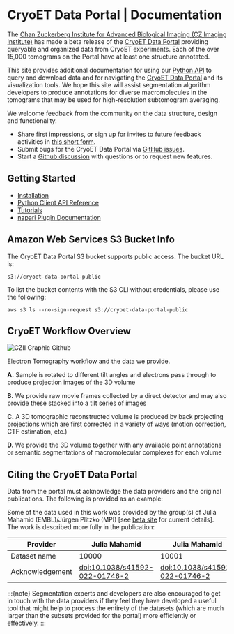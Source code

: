 # CryoET Data Portal | Documentation

The [Chan Zuckerberg Institute for Advanced Biological Imaging (CZ Imaging Institute)](https://www.czimaginginstitute.org/) has made a beta release of the [CryoET Data Portal](https://cryoetdataportal.czscience.com) providing queryable and organized data from CryoET experiments. Each of the over 15,000 tomograms on the Portal have at least one structure annotated.

This site provides additional documentation for using our [Python API](https://chanzuckerberg.github.io/cryoet-data-portal/python-api.html) to query and download data and for navigating the [CryoET Data Portal](https://cryoetdataportal.czscience.com) and its visualization tools. We hope this site will assist segmentation algorithm developers to produce annotations for diverse macromolecules in the tomograms that may be used for high-resolution subtomogram averaging.

We welcome feedback from the community on the data structure, design and functionality.
- Share first impressions, or sign up for invites to future feedback activities in [this short form](https://airtable.com/apppmytRJXoXYTO9w/shrjmV9knAC7E7VVM?prefill_Event=P1BannerF&hide_Event=true).
- Submit bugs for the CryoET Data Portal via [GitHub issues](https://github.com/chanzuckerberg/cryoet-data-portal/issues/new?assignees=&labels=bug&projects=&template=bug.md&title=).
- Start a [Github discussion](https://github.com/chanzuckerberg/cryoet-data-portal/discussions/new/choose) with questions or to request new features.

## Getting Started

- [Installation](https://chanzuckerberg.github.io/cryoet-data-portal/cryoet_data_portal_docsite_quick_start.html)
- [Python Client API Reference](https://chanzuckerberg.github.io/cryoet-data-portal/python-api.html)
- [Tutorials](./tutorials.md)
- [napari Plugin Documentation](https://chanzuckerberg.github.io/cryoet-data-portal/cryoet_data_portal_docsite_napari.html)

## Amazon Web Services S3 Bucket Info

The CryoET Data Portal S3 bucket supports public access. The bucket URL is:

```
s3://cryoet-data-portal-public
```

To list the bucket contents with the S3 CLI without credentials, please use the following:

```
aws s3 ls --no-sign-request s3://cryoet-data-portal-public
```

## CryoET Workflow Overview

![CZII Graphic Github](https://github.com/chanzuckerberg/cryoet-data-portal/assets/100323416/dc425098-d949-479f-b2f2-325f1c944784)

Electron Tomography workflow and the data we provide.

**A.** Sample is rotated to different tilt angles and electrons pass through to produce projection images of the 3D volume

**B.** We provide raw movie frames collected by a direct detector and may also provide these stacked into a tilt series of images

**C.** A 3D tomographic reconstructed volume is produced by back projecting projections which are first corrected in a variety of ways (motion correction, CTF estimation, etc.)

**D.** We provide the 3D volume together with any available point annotations or semantic segmentations of macromolecular complexes for each volume

## Citing the CryoET Data Portal

Data from the portal must acknowledge the data providers and the original publications. The following is provided as an example:

Some of the data used in this work was provided by the group(s) of Julia Mahamid (EMBL)/Jürgen Plitzko (MPI) [see [beta site](https://cryoetdataportal.czscience.com) for current details]. The work is described more fully in the publication:

| Provider | Julia Mahamid | Julia Mahamid | Jürgen Plitzko |
| ----------- | ----------- | ----------- | ----------- |
| Dataset name | 10000 | 10001 | 10004 |
| Acknowledgement | [doi:10.1038/s41592-022-01746-2](http://doi.org/doi:10.1038/s41592-022-01746-2) | [doi:10.1038/s41592-022-01746-2](http://doi.org/doi:10.1038/s41592-022-01746-2) | [doi:10.1101/2023.04.28.538734](https://www.biorxiv.org/content/10.1101/2023.04.28.538734v1) |

:::{note}
Segmentation experts and developers are also encouraged to get in touch with the data providers if they feel they have developed a useful tool that might help to process the entirety of the datasets (which are much larger than the subsets provided for the portal) more efficiently or effectively.
:::

